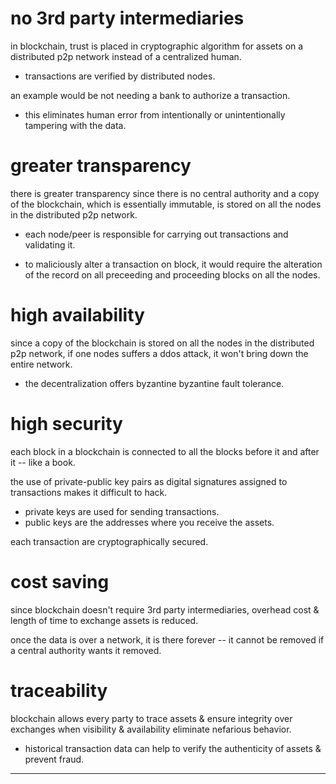 # no 3rd party intermediaries

in blockchain, trust is placed in cryptographic algorithm for assets on a distributed p2p network instead of a centralized human.
- transactions are verified by distributed nodes.

an example would be not needing a bank to authorize a transaction.
- this eliminates human error from intentionally or unintentionally tampering with the data.

# greater transparency

there is greater transparency since there is no central authority and a copy of the blockchain, which is essentially immutable, is stored on all the nodes in the distributed p2p network.

- each node/peer is responsible for carrying out transactions and validating it.

- to maliciously alter a transaction on block, it would require the alteration of the record on all preceeding and proceeding blocks on all the nodes.

# high availability

since a copy of the blockchain is stored on all the nodes in the distributed p2p network, if one nodes suffers a ddos attack, it won't bring down the entire network.
- the decentralization offers byzantine byzantine fault tolerance.

# high security

each block in a blockchain is connected to all the blocks before it and after it -- like a book.

the use of private-public key pairs as digital signatures assigned to transactions makes it difficult to hack.
- private keys are used for sending transactions.
- public keys are the addresses where you receive the assets.

each transaction are cryptographically secured.

# cost saving

since blockchain doesn't require 3rd party intermediaries, overhead cost & length of time to exchange assets is reduced.

once the data is over a network, it is there forever -- it cannot be removed if a central authority wants it removed.

# traceability

blockchain allows every party to trace assets & ensure integrity over exchanges when visibility & availability eliminate nefarious behavior.

- historical transaction data can help to verify the authenticity of assets & prevent fraud.

---



